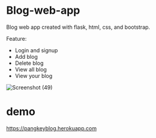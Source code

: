 # Blog-web-app
Blog web app created with flask, html, css, and bootstrap.

Feature:
- Login and signup
- Add blog
- Delete blog
- View all blog
- View your blog

![Screenshot (49)](https://user-images.githubusercontent.com/102292312/169696172-caf88fb0-241e-44e2-a492-43bc7bfec8bc.png)

# demo
https://pangkeyblog.herokuapp.com
